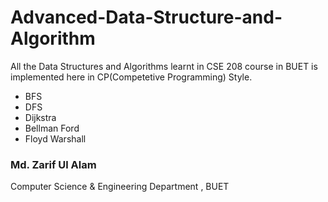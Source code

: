 # Advanced-Data-Structure-and-Algorithm
All the Data Structures and Algorithms learnt in CSE 208 course in BUET is implemented here in CP(Competetive Programming) Style.<br>

* BFS
* DFS
* Dijkstra
* Bellman Ford
* Floyd Warshall

### Md. Zarif Ul Alam
Computer Science & Engineering Department , BUET
